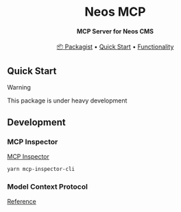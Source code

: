 <h1 align="center">
  Neos MCP
</h1>

<h4 align="center">MCP Server for Neos CMS</h4>

<p align="center">
  <a href="#">📦 Packagist</a> •
  <a href="#quick-start">Quick Start</a> •
  <a href="#Functionality">Functionality</a>
</p>

## Quick Start

> [!WARNING]  
> This package is under heavy development

## Development

### MCP Inspector

[MCP Inspector](https://github.com/modelcontextprotocol/inspector)

```sh
yarn mcp-inspector-cli
```

### Model Context Protocol

[Reference](https://modelcontextprotocol.io/)
